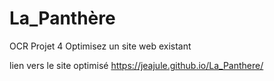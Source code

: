 # La_Panthère
OCR Projet 4 Optimisez un site web existant

lien vers le site optimisé  https://jeajule.github.io/La_Panthere/